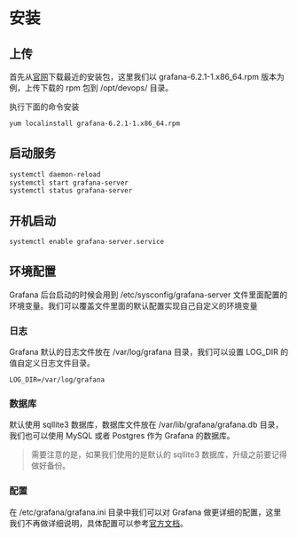 # 安装

## 上传

首先从[官网](https://grafana.com/grafana/download?platform=linux)下载最近的安装包，这里我们以  grafana-6.2.1-1.x86\_64.rpm  版本为例，上传下载的 rpm 包到 /opt/devops/ 目录。

执行下面的命令安装

```bash
yum localinstall grafana-6.2.1-1.x86_64.rpm
```

## 启动服务

```bash
systemctl daemon-reload
systemctl start grafana-server
systemctl status grafana-server
```

## 开机启动

```bash
systemctl enable grafana-server.service
```

## 环境配置

Grafana 后台启动的时候会用到 /etc/sysconfig/grafana-server 文件里面配置的环境变量。我们可以覆盖文件里面的默认配置实现自己自定义的环境变量

### 日志

Grafana 默认的日志文件放在 /var/log/grafana 目录，我们可以设置 LOG\_DIR 的值自定义日志文件目录。

```text
LOG_DIR=/var/log/grafana
```

### 数据库

默认使用 sqllite3 数据库，数据库文件放在 /var/lib/grafana/grafana.db 目录，我们也可以使用 MySQL 或者 Postgres 作为 Grafana 的数据库。

> 需要注意的是，如果我们使用的是默认的 sqllite3 数据库，升级之前要记得做好备份。

### 配置

在 /etc/grafana/grafana.ini 目录中我们可以对 Grafana 做更详细的配置，这里我们不再做详细说明，具体配置可以参考[官方文档](https://grafana.com/docs/installation/configuration/)。

